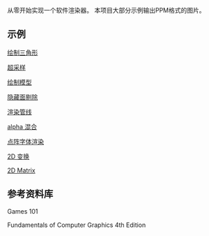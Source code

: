 从零开始实现一个软件渲染器。
本项目大部分示例输出PPM格式的图片。

## 示例
[绘制三角形](./examples/1.basic/1.triangle/README.md)

[超采样](./examples/1.basic/2.super-sampling/README.md)

[绘制模型](./examples/1.basic/3.draw_model/README.md)

[隐藏面剔除](./examples/1.basic/4.z-buffer/README.md)

[渲染管线](./examples/1.basic/5.pipeline/README.md)

[alpha 混合](./examples/1.basic/6.alpha/README.md)

[点阵字体渲染](./examples/1.basic/7.bitmap-font/README.md)

[2D 变换](./examples/2.transform/1.2d/README.md)

[2D Matrix](./examples/2.transform/2.2d-matrix/READMM.md)

## 参考资料库

Games 101

Fundamentals of Computer Graphics 4th Edition

